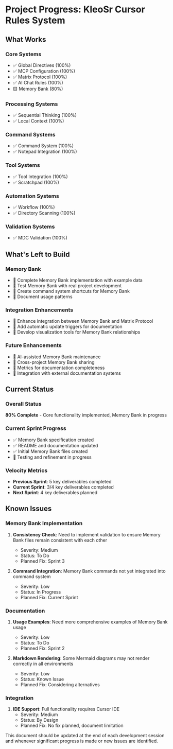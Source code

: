 # Project Progress: KleoSr Cursor Rules System

## What Works

### Core Systems
- ✅ Global Directives (100%)
- ✅ MCP Configuration (100%)
- ✅ Matrix Protocol (100%)
- ✅ AI Chat Rules (100%)
- 🟨 Memory Bank (80%)

### Processing Systems
- ✅ Sequential Thinking (100%)
- ✅ Local Context (100%)

### Command Systems
- ✅ Command System (100%)
- ✅ Notepad Integration (100%)

### Tool Systems
- ✅ Tool Integration (100%)
- ✅ Scratchpad (100%)

### Automation Systems
- ✅ Workflow (100%)
- ✅ Directory Scanning (100%)

### Validation Systems
- ✅ MDC Validation (100%)

## What's Left to Build

### Memory Bank
- 🔲 Complete Memory Bank implementation with example data
- 🔲 Test Memory Bank with real project development
- 🔲 Create command system shortcuts for Memory Bank
- 🔲 Document usage patterns

### Integration Enhancements
- 🔲 Enhance integration between Memory Bank and Matrix Protocol
- 🔲 Add automatic update triggers for documentation
- 🔲 Develop visualization tools for Memory Bank relationships

### Future Enhancements
- 🔲 AI-assisted Memory Bank maintenance
- 🔲 Cross-project Memory Bank sharing
- 🔲 Metrics for documentation completeness
- 🔲 Integration with external documentation systems

## Current Status

### Overall Status
**80% Complete** - Core functionality implemented, Memory Bank in progress

### Current Sprint Progress
- ✅ Memory Bank specification created
- ✅ README and documentation updated
- ✅ Initial Memory Bank files created
- 🔲 Testing and refinement in progress

### Velocity Metrics
- **Previous Sprint**: 5 key deliverables completed
- **Current Sprint**: 3/4 key deliverables completed
- **Next Sprint**: 4 key deliverables planned

## Known Issues

### Memory Bank Implementation
1. **Consistency Check**: Need to implement validation to ensure Memory Bank files remain consistent with each other
   - Severity: Medium
   - Status: To Do
   - Planned Fix: Sprint 3

2. **Command Integration**: Memory Bank commands not yet integrated into command system
   - Severity: Low
   - Status: In Progress
   - Planned Fix: Current Sprint

### Documentation
1. **Usage Examples**: Need more comprehensive examples of Memory Bank usage
   - Severity: Low
   - Status: To Do
   - Planned Fix: Sprint 2

2. **Markdown Rendering**: Some Mermaid diagrams may not render correctly in all environments
   - Severity: Low
   - Status: Known Issue
   - Planned Fix: Considering alternatives

### Integration
1. **IDE Support**: Full functionality requires Cursor IDE
   - Severity: Medium
   - Status: By Design
   - Planned Fix: No fix planned, document limitation

This document should be updated at the end of each development session and whenever significant progress is made or new issues are identified. 